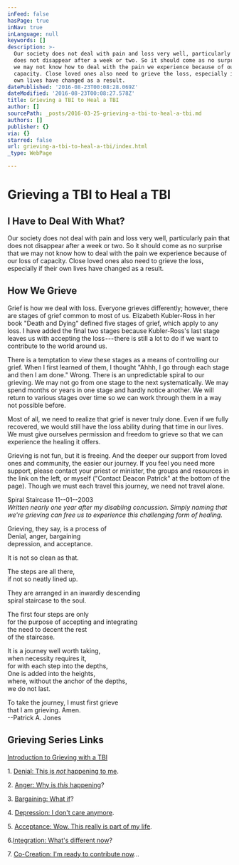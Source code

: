 ```yaml
---
inFeed: false
hasPage: true
inNav: true
inLanguage: null
keywords: []
description: >-
  Our society does not deal with pain and loss very well, particularly pain that
  does not disappear after a week or two. So it should come as no surprise that
  we may not know how to deal with the pain we experience because of our loss of
  capacity. Close loved ones also need to grieve the loss, especially if their
  own lives have changed as a result.
datePublished: '2016-08-23T00:08:28.069Z'
dateModified: '2016-08-23T00:08:27.578Z'
title: Grieving a TBI to Heal a TBI
author: []
sourcePath: _posts/2016-03-25-grieving-a-tbi-to-heal-a-tbi.md
authors: []
publisher: {}
via: {}
starred: false
url: grieving-a-tbi-to-heal-a-tbi/index.html
_type: WebPage

---
```

# Grieving a TBI to Heal a TBI

## I Have to Deal With What?

Our society does not deal with pain and loss very well, particularly pain that does not disappear after a week or two. So it should come as no surprise that we may not know how to deal with the pain we experience because of our loss of capacity. Close loved ones also need to grieve the loss, especially if their own lives have changed as a result.

## How We Grieve

Grief is how we deal with loss. Everyone grieves differently; however, there are stages of grief common to most of us. Elizabeth Kubler-Ross in her book "Death and Dying" defined five stages of grief, which apply to any loss. I have added the final two stages because Kubler-Ross's last stage leaves us with accepting the loss --- there is still a lot to do if we want to contribute to the world around us.

There is a temptation to view these stages as a means of controlling our grief. When I first learned of them, I thought "Ahhh, I go through each stage and then I am done." Wrong. There is an unpredictable spiral to our grieving. We may not go from one stage to the next systematically. We may spend months or years in one stage and hardly notice another. We will return to various stages over time so we can work through them in a way not possible before.

Most of all, we need to realize that grief is never truly done. Even if we fully recovered, we would still have the loss ability during that time in our lives. We must give ourselves permission and freedom to grieve so that we can experience the healing it offers.

Grieving is not fun, but it is freeing. And the deeper our support from loved ones and community, the easier our journey. If you feel you need more support, please contact your priest or minister, the groups and resources in the link on the left, or myself ("Contact Deacon Patrick" at the bottom of the page). Though we must each travel this journey, we need not travel alone.

Spiral Staircase 11--01--2003  
_Written nearly one year after my disabling concussion. Simply naming that we're grieving can free us to experience this challenging form of healing._

Grieving, they say, is a process of  
Denial, anger, bargaining  
depression, and acceptance.

It is not so clean as that.

The steps are all there,  
if not so neatly lined up.

They are arranged in an inwardly descending  
spiral staircase to the soul.

The first four steps are only  
for the purpose of accepting and integrating  
the need to decent the rest  
of the staircase.

It is a journey well worth taking,  
when necessity requires it,  
for with each step into the depths,  
One is added into the heights,  
where, without the anchor of the depths,  
we do not last.

To take the journey, I must first grieve  
that I am grieving. Amen.  
--Patrick A. Jones

## Grieving Series Links

[Introduction to Grieving with a TBI][0]

1\. [Denial: This is _not_ happening to me][1].

2\. [Anger: Why is _this_ happening][2]?

3\. [Bargaining: What if][3]?

4\. [Depression: I don't care anymore][4].

5\. [Acceptance: Wow. This really is part of my life][5].

6\.[Integration: What's different now][6]?

7\. [Co-Creation: I'm ready to contribute now][7]...

[0]: http://mindyourheadcoop.org/grieving-a-tbi-to-heal-a-tbi/
[1]: http://mindyourheadcoop.org/denial-this-is-not-happening-to-me-stage-1-of-7/
[2]: http://mindyourheadcoop.org/anger-why-is-this-happening-to-me-stage-2-of-7/
[3]: http://mindyourheadcoop.org/bargaining-what-if-stage-3-of-7/
[4]: http://mindyourheadcoop.org/depression-i-dont-care-anymore-stage-4-of-7/
[5]: http://mindyourheadcoop.org/acceptance-wow-this-really-is-part-of-my-life-stage-5-of/
[6]: http://mindyourheadcoop.org/integration-how-is-life-different-the-same-who-am-i-now/
[7]: http://mindyourheadcoop.org/co-creation-im-ready-to-contribute-now-stage-7-of-7/